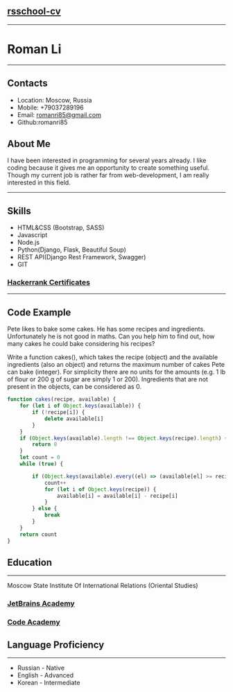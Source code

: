 ## [rsschool-cv](https://romanri858.github.io/rsschool-cv/)
***
# Roman Li
***
## Contacts
* Location: Moscow, Russia
* Mobile: +79037289196
* Email: romanri85@gmail.com
* Github:romanri85
## About Me
I have been interested in programming for several years already. I like coding because it gives me an opportunity 
to create something useful. Though my current job is rather far from web-development, I am really interested in this 
field.
***
## Skills
* HTML&CSS (Bootstrap, SASS)
* Javascript
* Node.js
* Python(Django, Flask, Beautiful Soup)
* REST API(Django Rest Framework, Swagger)
* GIT

### [Hackerrank Certificates](https://www.hackerrank.com/romanri85?hr_r=1)
***

## Code Example

Pete likes to bake some cakes. He has some recipes and ingredients. Unfortunately he is not good in maths. 
Can you help him to find out, how many cakes he could bake considering his recipes?

Write a function cakes(), which takes the recipe (object) and the available ingredients (also an object) and returns 
the maximum number of cakes Pete can bake (integer). For simplicity there are no units for the amounts (e.g. 1 lb of 
flour or 200 g of sugar are simply 1 or 200). Ingredients that are not present in the objects, can be considered as 0.

```javascript
function cakes(recipe, available) {
    for (let i of Object.keys(available)) {
        if (!recipe[i]) {
            delete available[i]
        }
    }
    if (Object.keys(available).length !== Object.keys(recipe).length) {
        return 0
    }
    let count = 0
    while (true) {

        if (Object.keys(available).every((el) => (available[el] >= recipe[el]))) {
            count++
            for (let i of Object.keys(recipe)) {
                available[i] = available[i] - recipe[i]
            }
        } else {
            break
        }
    }
    return count
}
```
## Education
***
Moscow State Institute Of International Relations (Oriental Studies)

### [JetBrains Academy](https://hyperskill.org/profile/147085522)

### [Code Academy](https://www.codecademy.com/profiles/romanLi9865307131)

## Language Proficiency
***
* Russian - Native
* English - Advanced
* Korean - Intermediate






